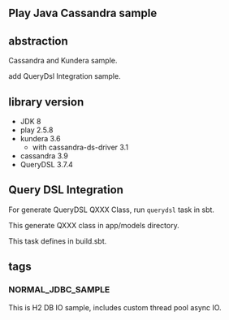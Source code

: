 Play Java Cassandra sample
-----------------------------------

## abstraction

Cassandra and Kundera sample.

add QueryDsl Integration sample.

## library version

+ JDK 8
+ play 2.5.8
+ kundera 3.6
    + with cassandra-ds-driver 3.1
+ cassandra 3.9
+ QueryDSL 3.7.4

## Query DSL Integration

For generate QueryDSL QXXX Class, run `querydsl` task in sbt.

This generate QXXX class in app/models directory.

This task defines in build.sbt.


## tags

### NORMAL_JDBC_SAMPLE

This is H2 DB IO sample, includes custom thread pool async IO.
